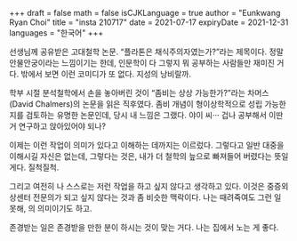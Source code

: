 +++
draft = false
math = false
isCJKLanguage = true
author = "Eunkwang Ryan Choi"
title = "insta 210717"
date = 2021-07-17
expiryDate = 2021-12-31
languages = "한국어"
+++

선생님께 공유받은 고대철학 논문. “플라톤은 채식주의자였는가?”라는 제목이다. 정말 안물안궁이라는 느낌이기는 한데, 인문학이 다 그렇지 뭐 공부하는 사람들만 재미진 거다. 밖에서 보면 이런 코미디가 또 없다. 지성의 낭비랄까.

학부 시절 분석철학에서 손을 놓아버린 것이 “좀비는 상상 가능한가?”라는 차머스(David Chalmers)의 논문을 읽은 직후였다. 좀비 개념이 형이상학적으로 성립 가능한지를 검토하는 유명한 논문인데, 당시 내 느낌은 그랬다. 야이 씨··· 겁나 공부해서 이딴 거 연구하고 앉아있어야 되나?

이제는 이런 작업이 의미가 있다고 이해하는 데까지는 이르렀다. 그렇다고 일반 대중을 이해시길 자신은 없는데, 그렇다는 것은, 내가 더 철학의 늪으로 빠져들어 버렸다는 뜻일 게다. 질척질척.

그리고 여전히 나 스스로는 저런 작업을 하고 싶지 않다고 생각하고 있다. 이것은 중증외상센터 전문의가 되고 싶지 않다는 것과 좀 비슷한 맥락이다. 나는 때려죽여도 그런 일 못해, 의 의미이기도 하고.

존경받는 일은 존경받을 만한 분이 하시는 것이 맞는 거다. 나는 집에서 노는 게 좋다. 